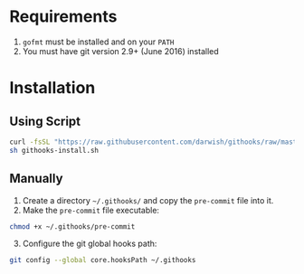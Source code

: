 # Requirements

1. `gofmt` must be installed and on your `PATH`
2. You must have git version 2.9+ (June 2016) installed

# Installation

## Using Script

```bash
curl -fsSL "https://raw.githubusercontent.com/darwish/githooks/raw/master/githooks-install.sh" -o githooks-install.sh
sh githooks-install.sh
```

## Manually

1. Create a directory `~/.githooks/` and copy the `pre-commit` file into it.
2. Make the `pre-commit` file executable:

```bash
chmod +x ~/.githooks/pre-commit
```

3. Configure the git global hooks path:

```bash
git config --global core.hooksPath ~/.githooks
```

